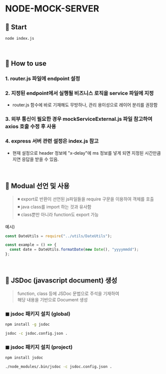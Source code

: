 # NODE-MOCK-SERVER

## 📢 Start

```bash
node index.js
```

<br />

## 📢 How to use

### 1. router.js 파일에 endpoint 설정

### 2. 지정된 endpoint에서 실행될 비즈니스 로직을 service 파일에 지정

- router.js 함수에 바로 기재해도 무방하나, 관리 용이성으로 레이어 분리를 권장함

### 3. 외부 통신이 필요한 경우 mockServiceExternal.js 파일 참고하여 axios 호출 수정 후 사용

### 4. express 서버 관련 설정은 index.js 참고

- 현재 설정으로 header 정보에 "x-delay"에 ms 정보를 넣게 되면 지정된 시간만큼 지연 응답을 받을 수 있음.

<br />

## 📢 Modual 선언 및 사용

> ◾ export로 반환이 선언된 js파일들을 require 구문을 이용하여 객체를 호출 <br />
> ◾ java class를 import 하는 것과 유사함 <br />
> ◾ class뿐만 아니라 function도 export 가능

예시)

```js
const DateUtils = require("../utils/DateUtils");

const example = () => {
  const date = DateUtils.formatDate(new Date(), "yyyymmdd");
};
```

<br />

## 📢 JSDoc (javascript document) 생성

> function, class 등에 JSDoc 문법으로 주석을 기재하여 <br />
> 해당 내용을 기반으로 Document 생성

### ◼ jsdoc 패키지 설치 (global)

```bash
npm install -g jsdoc

jsdoc -c jsdoc.config.json .
```

### ◼ jsdoc 패키지 설치 (project)

```bash
npm install jsdoc

./node_modules/.bin/jsdoc -c jsdoc.config.json .
```
